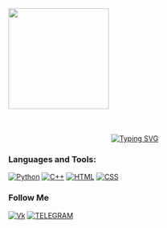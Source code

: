 <div id="header" style="margin-bottom: 50px" >
  <img src = "https://media.giphy.com/media/OwK8oFeh9C46Y/giphy.gif?cid=ecf05e47p5xsacestt011a6uzo720zvvlptai2ljv4mmh083&ep=v1_gifs_search&rid=giphy.gif&ct=g" width = "200" align="center"/>
</div>

 <div class = "a" style="text-align: center">
 <a href="https://git.io/typing-svg"><img src="https://readme-typing-svg.demolab.com?font=Fira+Code&weight=450&size=30&duration=3000&pause=2500&color=6D9FFF&background=36FFF600&center=true&vCenter=true&width=900&lines=Hi,+call+me+NaoNao,+it's+more+convenient;А+student+of+applied+computer+science;Now+I’m+focusing+on+studying+at+the+university;Want+to+dive+deeper+into+car+programming." alt="Typing SVG" /></a>
 </div> 

### Languages and Tools:
[![Python](https://shields.io/badge/-Python-1D405C?style=for-the-badge&logo=python&logoColor=fff)](https://www.python.org)
[![C++](https://shields.io/badge/-C++-659AD2?style=for-the-badge&logo=C%2b%2b&logoColor=fff)](https://www.w3schools.com/cpp/cpp_intro.asp)
[![HTML](https://shields.io/badge/-HTML-F16529?style=for-the-badge&logo=html5&logoColor=fff)](https://www.w3schools.com/html/)
[![CSS](https://shields.io/badge/-CSS-264DE4?style=for-the-badge&logo=css3&logoColor=fff)](https://www.w3schools.com/css/)

### Follow Me
[![Vk](https://shields.io/badge/-Vkontakte-0077FF?style=for-the-badge&logo=Vk&logoColor=fff)](https://vk.com/naonaogh)
[![TELEGRAM](https://shields.io/badge/-TELEGRAM-28A8E9?style=for-the-badge&logo=TELEGRAM&logoColor=fff)](https://t.me/naonaogh)
